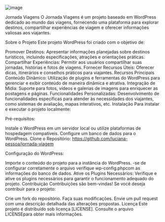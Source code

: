 ![image](https://github.com/user-attachments/assets/e06a8c9d-7e1e-440a-8316-1756bb306f05)



Jornada Viagens
O Jornada Viagens é um projeto baseado em WordPress dedicado ao mundo das viagens, fornecendo uma plataforma para explorar destinos, compartilhar experiências de viagem e oferecer informações valiosas aos viajantes.

Sobre o Projeto
Este projeto WordPress foi criado com o objetivo de:

Promover Destinos: Apresentar informações planejadas sobre destinos turísticos, incluindo especificações, atrações e orientações práticas.
Compartilhar Experiências: Permitir aos usuários compartilhar suas jornadas, histórias e fotos de viagens.
Fornecer Recursos Úteis: Oferecer dicas, itinerários e conselhos práticos para viajantes.
Recursos Principais
Conteúdo Dinâmico: Utilização de plugins e ferramentas do WordPress para gerenciar e exibir conteúdo de maneira dinâmica e atrativa.
Integração de Mídia: Suporte para fotos, vídeos e galerias de imagens para enriquecer as postagens e páginas.
Funcionalidades Personalizadas: Desenvolvimento de funcionalidades específicas para atender às necessidades dos viajantes, como sistemas de avaliação, mapas interativos, etc.
Instalação
Para instalar e executar o projeto localmente:

Pré-requisitos:

Instale o WordPress em um servidor local ou utilize plataformas de hospedagem compatíveis.
Configure um banco de dados para o WordPress.
Clone o Repositório: https://github.com/luciana-pessoa/jornada-viagem

Configuração do WordPress:

Importe o conteúdo do projeto para a instância do WordPress.
-se de configurar corretamente o arquivo verifique wp-config.phpcom as informações do banco de dados.
Ative os Plugins Necessários:
Verifique e ative os plugins necessários para garantir o funcionamento adequado do projeto.
Contribuição
Contribuições são bem-vindas! Se você deseja contribuir para o projeto:

Crie um fork do repositório.
Faça suas modificações.
Envie um pull request com uma descrição detalhada das alterações propostas.
Licença
Este projeto é distribuído sob licença [LICENSE]. Consulte o arquivo LICENSEpara obter mais informações.
